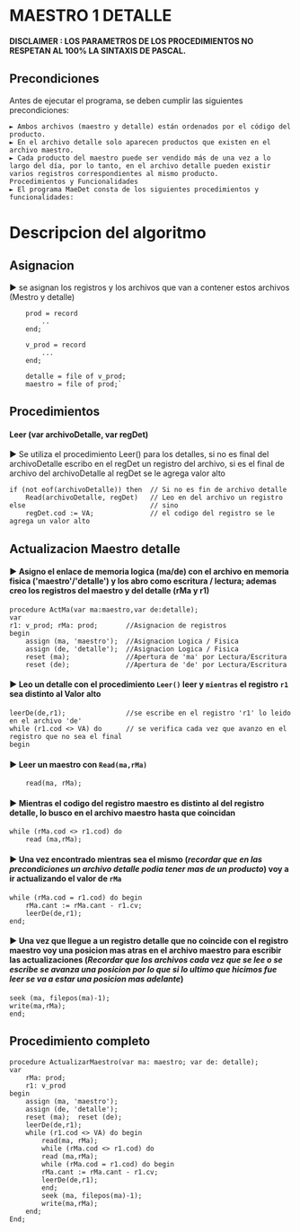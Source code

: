 # MAESTRO 1 DETALLE 
#### DISCLAIMER : LOS PARAMETROS DE LOS PROCEDIMIENTOS NO RESPETAN AL 100% LA SINTAXIS DE PASCAL.
## Precondiciones
Antes de ejecutar el programa, se deben cumplir las siguientes precondiciones:

    ► Ambos archivos (maestro y detalle) están ordenados por el código del producto.
    ► En el archivo detalle solo aparecen productos que existen en el archivo maestro.
    ► Cada producto del maestro puede ser vendido más de una vez a lo largo del día, por lo tanto, en el archivo detalle pueden existir varios registros correspondientes al mismo producto.
    Procedimientos y Funcionalidades
    ► El programa MaeDet consta de los siguientes procedimientos y funcionalidades:

# Descripcion del algoritmo 
## Asignacion 
► se asignan los registros y los archivos que van a contener estos archivos (Mestro y detalle)
       
        prod = record
            ..             
        end;

        v_prod = record
            ...             
        end;

        detalle = file of v_prod;         
        maestro = file of prod;`
## Procedimientos
#### Leer (var archivoDetalle, var regDet)<a id="leer"></a> 
► Se utiliza el procedimiento Leer() para los detalles, si no es final del archivoDetalle escribo en el regDet un registro del archivo, si es el final de archivo del archivoDetalle al regDet se le agrega valor alto

    if (not eof(archivoDetalle)) then  // Si no es fin de archivo detalle
        Read(archivoDetalle, regDet)   // Leo en del archivo un registro 
    else                               // sino
        regDet.cod := VA;              // el codigo del registro se le agrega un valor alto

## Actualizacion Maestro detalle
#### ► Asigno el enlace de memoria logica (ma/de) con el archivo en memoria fisica ('maestro'/'detalle') y los abro como escritura / lectura; ademas creo los registros del maestro y del detalle (rMa y r1)
    
    procedure ActMa(var ma:maestro,var de:detalle);
    var
    r1: v_prod; rMa: prod;       //Asignacion de registros 
    begin
        assign (ma, 'maestro');  //Asignacion Logica / Fisica 
        assign (de, 'detalle');  //Asignacion Logica / Fisica 
        reset (ma);              //Apertura de 'ma' por Lectura/Escritura
        reset (de);              //Apertura de 'de' por Lectura/Escritura
#### ► Leo un detalle con el procedimiento `Leer()` <a hreft="#leer">leer</a> y `mientras` el registro `r1` sea distinto al Valor alto 
    leerDe(de,r1);               //se escribe en el registro 'r1' lo leido en el archivo 'de'
    while (r1.cod <> VA) do      // se verifica cada vez que avanzo en el registro que no sea el final
    begin
#### ► Leer un maestro con `Read(ma,rMa)`
        read(ma, rMa);
#### ► Mientras el codigo del registro maestro es distinto al del registro detalle, lo busco en el archivo maestro hasta que coincidan

    while (rMa.cod <> r1.cod) do
        read (ma,rMa);
#### ► Una vez encontrado mientras sea el mismo (*recordar que en las precondiciones un archivo detalle podia tener mas de un producto*) voy a ir actualizando el valor de `rMa`
    
    while (rMa.cod = r1.cod) do begin
        rMa.cant := rMa.cant - r1.cv;        
        leerDe(de,r1);          
    end;
#### ► Una vez que llegue a un registro detalle que no coincide con el registro maestro voy una posicion mas atras en el archivo maestro para escribir las actualizaciones (*Recordar que los archivos cada vez que se lee o se escribe se avanza una posicion por lo que si lo ultimo que hicimos fue leer se va a estar una posicion mas adelante*)
    seek (ma, filepos(ma)-1);
    write(ma,rMa);
    end;

## Procedimiento completo  

    procedure ActualizarMaestro(var ma: maestro; var de: detalle);
    var
        rMa: prod;
        r1: v_prod
    begin
        assign (ma, 'maestro');  
        assign (de, 'detalle');
        reset (ma);  reset (de);
        leerDe(de,r1);  
        while (r1.cod <> VA) do begin
            read(ma, rMa);
            while (rMa.cod <> r1.cod) do
            read (ma,rMa);
            while (rMa.cod = r1.cod) do begin
            rMa.cant := rMa.cant - r1.cv;        
            leerDe(de,r1);          
            end;
            seek (ma, filepos(ma)-1);
            write(ma,rMa);
        end;
    End;    
